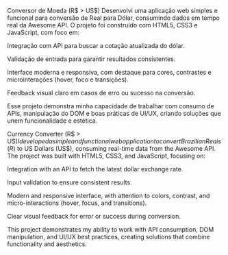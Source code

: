 Conversor de Moeda (R$ > US$)
Desenvolvi uma aplicação web simples e funcional para conversão de Real para Dólar, consumindo dados em tempo real da Awesome API. O projeto foi construído com HTML5, CSS3 e JavaScript, com foco em:

Integração com API para buscar a cotação atualizada do dólar.

Validação de entrada para garantir resultados consistentes.

Interface moderna e responsiva, com destaque para cores, contrastes e microinterações (hover, foco e transições).

Feedback visual claro em casos de erro ou sucesso na conversão.

Esse projeto demonstra minha capacidade de trabalhar com consumo de APIs, manipulação do DOM e boas práticas de UI/UX, criando soluções que unem funcionalidade e estética.


Currency Converter (R$ > US$)
I developed a simple and functional web application to convert Brazilian Reais (R$) to US Dollars (US$), consuming real-time data from the Awesome API. The project was built with HTML5, CSS3, and JavaScript, focusing on:

Integration with an API to fetch the latest dollar exchange rate.

Input validation to ensure consistent results.

Modern and responsive interface, with attention to colors, contrast, and micro-interactions (hover, focus, and transitions).

Clear visual feedback for error or success during conversion.

This project demonstrates my ability to work with API consumption, DOM manipulation, and UI/UX best practices, creating solutions that combine functionality and aesthetics.
